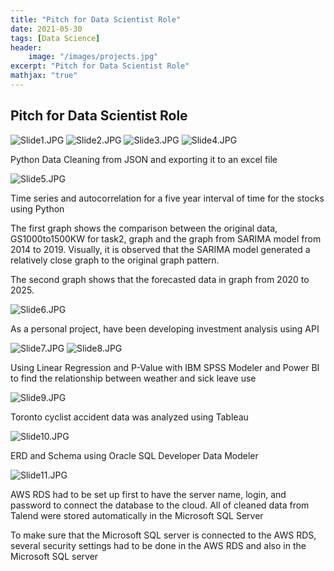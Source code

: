 ```yaml
---
title: "Pitch for Data Scientist Role"
date: 2021-05-30
tags: [Data Science]
header:
    image: "/images/projects.jpg"
excerpt: "Pitch for Data Scientist Role"
mathjax: "true"
---
```

## Pitch for Data Scientist Role

<img src="{{ site.url }}{{ site.baseurl }}/images/Slide1.JPG" alt="Slide1.JPG">

<img src="{{ site.url }}{{ site.baseurl }}/images/Slide2.JPG" alt="Slide2.JPG">

<img src="{{ site.url }}{{ site.baseurl }}/images/Slide3.JPG" alt="Slide3.JPG">

<img src="{{ site.url }}{{ site.baseurl }}/images/Slide4.JPG" alt="Slide4.JPG">

Python Data Cleaning from JSON and exporting it to an excel file<br>

<img src="{{ site.url }}{{ site.baseurl }}/images/Slide5.JPG" alt="Slide5.JPG">

Time series and autocorrelation for a five year interval of time for the stocks using Python<br>

The first graph shows the comparison between the original data, GS1000to1500KW for task2, graph and the graph from SARIMA model from 2014 to 2019. Visually, it is observed that the SARIMA model generated a relatively close graph to the original graph pattern.<br>

The second graph shows that the forecasted data in graph from 2020 to 2025.<br>

<img src="{{ site.url }}{{ site.baseurl }}/images/Slide6.JPG" alt="Slide6.JPG">

As a personal project, have been developing investment analysis using API<br>

<img src="{{ site.url }}{{ site.baseurl }}/images/Slide7.JPG" alt="Slide7.JPG">

<img src="{{ site.url }}{{ site.baseurl }}/images/Slide8.JPG" alt="Slide8.JPG">

Using Linear Regression and P-Value with IBM SPSS Modeler and Power BI to find the relationship between weather and sick leave use<br>

<img src="{{ site.url }}{{ site.baseurl }}/images/Slide9.JPG" alt="Slide9.JPG">

Toronto cyclist accident data was analyzed using Tableau<br>

<img src="{{ site.url }}{{ site.baseurl }}/images/Slide10.JPG" alt="Slide10.JPG">

ERD and Schema using Oracle SQL Developer Data Modeler<br>

<img src="{{ site.url }}{{ site.baseurl }}/images/Slide11.JPG" alt="Slide11.JPG">

AWS RDS had to be set up first to have the server name, login, and password to connect the database to the cloud. All of cleaned data from Talend were stored automatically in the Microsoft SQL Server<br>

To make sure that the Microsoft SQL server is connected to the AWS RDS, several security settings had to be done in the AWS RDS and also in the Microsoft SQL server<br>

